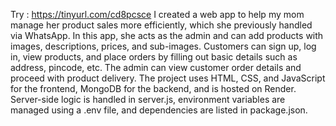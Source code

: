 Try : https://tinyurl.com/cd8pcsce
I created a web app to help my mom manage her product sales more efficiently, which she previously handled via WhatsApp. In this app, she acts as the admin and can add products with images, descriptions, prices, and sub-images. Customers can sign up, log in, view products, and place orders by filling out basic details such as address, pincode, etc. The admin can view customer order details and proceed with product delivery.
The project uses HTML, CSS, and JavaScript for the frontend, MongoDB for the backend, and is hosted on Render. Server-side logic is handled in server.js, environment variables are managed using a .env file, and dependencies are listed in package.json.
